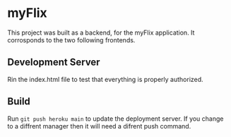 # myFlix
This project was built as a backend, for the myFlix application. It corrosponds to the two following frontends.

## Development Server
Rin the index.html file to test that everything is properly authorized.

## Build
Run `git push heroku main` to update the deployment server. If you change to a diffrent manager then it will need a difrent push command.


 
